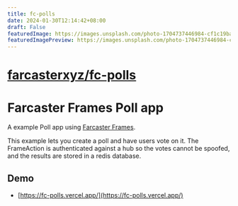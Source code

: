 ```yaml
---
title: fc-polls
date: 2024-01-30T12:14:42+08:00
draft: False
featuredImage: https://images.unsplash.com/photo-1704737446984-cf1c19baf87d?ixid=M3w0NjAwMjJ8MHwxfHJhbmRvbXx8fHx8fHx8fDE3MDY1ODgwNTZ8&ixlib=rb-4.0.3
featuredImagePreview: https://images.unsplash.com/photo-1704737446984-cf1c19baf87d?ixid=M3w0NjAwMjJ8MHwxfHJhbmRvbXx8fHx8fHx8fDE3MDY1ODgwNTZ8&ixlib=rb-4.0.3
---
```


# [farcasterxyz/fc-polls](https://github.com/farcasterxyz/fc-polls)

# Farcaster Frames Poll app

A example Poll app using [Farcaster Frames](https://warpcast.notion.site/Farcaster-Frames-4bd47fe97dc74a42a48d3a234636d8c5). 

This example lets you create a poll and have users vote on it. The FrameAction is authenticated against a hub 
so the votes cannot be spoofed, and the results are stored in a redis database. 


## Demo

- [https://fc-polls.vercel.app/](https://fc-polls.vercel.app/)


